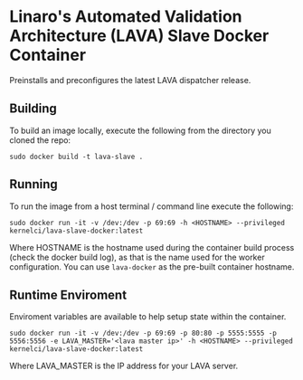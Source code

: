 # Linaro's Automated Validation Architecture (LAVA) Slave Docker Container
Preinstalls and preconfigures the latest LAVA dispatcher release.

## Building
To build an image locally, execute the following from the directory you cloned the repo:

```
sudo docker build -t lava-slave .
```

## Running
To run the image from a host terminal / command line execute the following:

```
sudo docker run -it -v /dev:/dev -p 69:69 -h <HOSTNAME> --privileged kernelci/lava-slave-docker:latest
```
Where HOSTNAME is the hostname used during the container build process (check the docker build log), as that is the name used for the worker configuration. You can use `lava-docker` as the pre-built container hostname.

## Runtime Enviroment
Enviroment variables are available to help setup state within the container.

```
sudo docker run -it -v /dev:/dev -p 69:69 -p 80:80 -p 5555:5555 -p 5556:5556 -e LAVA_MASTER='<lava master ip>' -h <HOSTNAME> --privileged kernelci/lava-slave-docker:latest
```
Where LAVA_MASTER is the IP address for your LAVA server.
